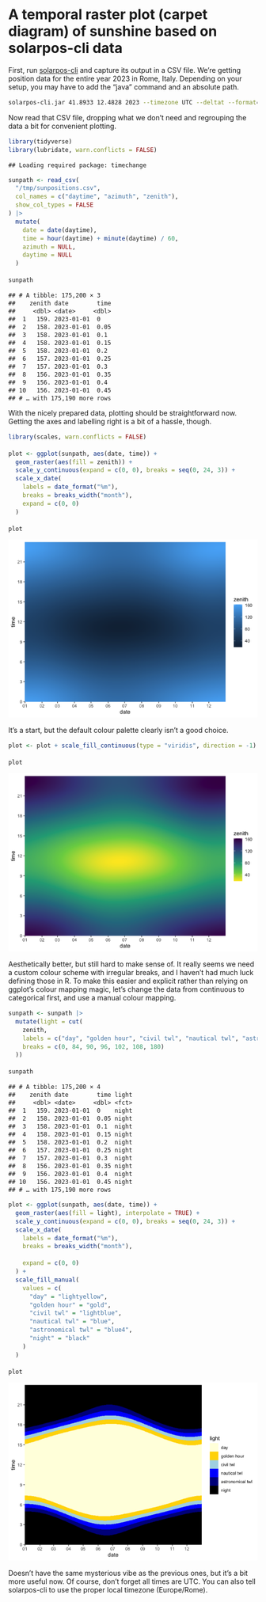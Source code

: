 A temporal raster plot (carpet diagram) of sunshine based on
solarpos-cli data
================

First, run [solarpos-cli](https://github.com/KlausBrunner/solarpos-cli)
and capture its output in a CSV file. We’re getting position data for
the entire year 2023 in Rome, Italy. Depending on your setup, you may
have to add the “java” command and an absolute path.

``` sh
solarpos-cli.jar 41.8933 12.4828 2023 --timezone UTC --deltat --format=csv position --step=180 > /tmp/sunpositions.csv
```

Now read that CSV file, dropping what we don’t need and regrouping the
data a bit for convenient plotting.

``` r
library(tidyverse)
library(lubridate, warn.conflicts = FALSE)
```

    ## Loading required package: timechange

``` r
sunpath <- read_csv(
  "/tmp/sunpositions.csv",
  col_names = c("daytime", "azimuth", "zenith"),
  show_col_types = FALSE
) |>
  mutate(
    date = date(daytime),
    time = hour(daytime) + minute(daytime) / 60,
    azimuth = NULL,
    daytime = NULL
  )

sunpath
```

    ## # A tibble: 175,200 × 3
    ##    zenith date        time
    ##     <dbl> <date>     <dbl>
    ##  1   159. 2023-01-01  0   
    ##  2   158. 2023-01-01  0.05
    ##  3   158. 2023-01-01  0.1 
    ##  4   158. 2023-01-01  0.15
    ##  5   158. 2023-01-01  0.2 
    ##  6   157. 2023-01-01  0.25
    ##  7   157. 2023-01-01  0.3 
    ##  8   156. 2023-01-01  0.35
    ##  9   156. 2023-01-01  0.4 
    ## 10   156. 2023-01-01  0.45
    ## # … with 175,190 more rows

With the nicely prepared data, plotting should be straightforward now.
Getting the axes and labelling right is a bit of a hassle, though.

``` r
library(scales, warn.conflicts = FALSE)

plot <- ggplot(sunpath, aes(date, time)) +
  geom_raster(aes(fill = zenith)) +
  scale_y_continuous(expand = c(0, 0), breaks = seq(0, 24, 3)) +
  scale_x_date(
    labels = date_format("%m"),
    breaks = breaks_width("month"),
    expand = c(0, 0)
  )

plot
```

![](carpet_files/figure-gfm/unnamed-chunk-3-1.png)<!-- -->

It’s a start, but the default colour palette clearly isn’t a good
choice.

``` r
plot <- plot + scale_fill_continuous(type = "viridis", direction = -1)

plot
```

![](carpet_files/figure-gfm/unnamed-chunk-4-1.png)<!-- -->

Aesthetically better, but still hard to make sense of. It really seems
we need a custom colour scheme with irregular breaks, and I haven’t had
much luck defining those in R. To make this easier and explicit rather
than relying on ggplot’s colour mapping magic, let’s change the data
from continuous to categorical first, and use a manual colour mapping.

``` r
sunpath <- sunpath |>
  mutate(light = cut(
    zenith,
    labels = c("day", "golden hour", "civil twl", "nautical twl", "astronomical twl", "night"),
    breaks = c(0, 84, 90, 96, 102, 108, 180)
  ))

sunpath
```

    ## # A tibble: 175,200 × 4
    ##    zenith date        time light
    ##     <dbl> <date>     <dbl> <fct>
    ##  1   159. 2023-01-01  0    night
    ##  2   158. 2023-01-01  0.05 night
    ##  3   158. 2023-01-01  0.1  night
    ##  4   158. 2023-01-01  0.15 night
    ##  5   158. 2023-01-01  0.2  night
    ##  6   157. 2023-01-01  0.25 night
    ##  7   157. 2023-01-01  0.3  night
    ##  8   156. 2023-01-01  0.35 night
    ##  9   156. 2023-01-01  0.4  night
    ## 10   156. 2023-01-01  0.45 night
    ## # … with 175,190 more rows

``` r
plot <- ggplot(sunpath, aes(date, time)) +
  geom_raster(aes(fill = light), interpolate = TRUE) +
  scale_y_continuous(expand = c(0, 0), breaks = seq(0, 24, 3)) +
  scale_x_date(
    labels = date_format("%m"),
    breaks = breaks_width("month"),
    
    expand = c(0, 0)
  ) +
  scale_fill_manual(
    values = c(
      "day" = "lightyellow",
      "golden hour" = "gold",
      "civil twl" = "lightblue",
      "nautical twl" = "blue",
      "astronomical twl" = "blue4",
      "night" = "black"
    )
  )

plot
```

![](carpet_files/figure-gfm/unnamed-chunk-5-1.png)<!-- -->

Doesn’t have the same mysterious vibe as the previous ones, but it’s a
bit more useful now. Of course, don’t forget all times are UTC. You can
also tell solarpos-cli to use the proper local timezone (Europe/Rome).
